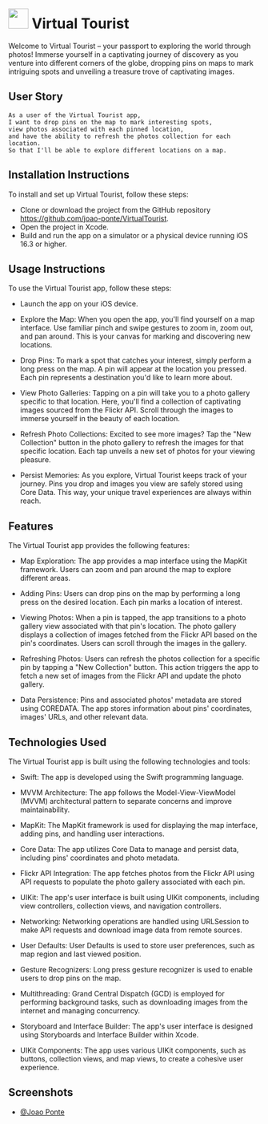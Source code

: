 
# <img src="https://cdn.jsdelivr.net/gh/devicons/devicon/icons/swift/swift-original.svg" height="40" width="40">  Virtual Tourist

Welcome to Virtual Tourist – your passport to exploring the world through photos! Immerse yourself in a captivating journey of discovery as you venture into different corners of the globe, dropping pins on maps to mark intriguing spots and unveiling a treasure trove of captivating images.




## User Story



```
As a user of the Virtual Tourist app, 
I want to drop pins on the map to mark interesting spots, 
view photos associated with each pinned location, 
and have the ability to refresh the photos collection for each location.
So that I'll be able to explore different locations on a map.
```


## Installation Instructions
To install and set up Virtual Tourist, follow these steps:
- Clone or download the project from the GitHub repository https://github.com/joao-ponte/VirtualTourist.
- Open the project in Xcode.
- Build and run the app on a simulator or a physical device running iOS 16.3 or higher.

## Usage Instructions
To use the Virtual Tourist app, follow these steps:
- Launch the app on your iOS device.

- Explore the Map: When you open the app, you'll find yourself on a map interface. Use familiar pinch and swipe gestures to zoom in, zoom out, and pan around. This is your canvas for marking and discovering new locations.

- Drop Pins: To mark a spot that catches your interest, simply perform a long press on the map. A pin will appear at the location you pressed. Each pin represents a destination you'd like to learn more about.

- View Photo Galleries: Tapping on a pin will take you to a photo gallery specific to that location. Here, you'll find a collection of captivating images sourced from the Flickr API. Scroll through the images to immerse yourself in the beauty of each location.

- Refresh Photo Collections: Excited to see more images? Tap the "New Collection" button in the photo gallery to refresh the images for that specific location. Each tap unveils a new set of photos for your viewing pleasure.

- Persist Memories: As you explore, Virtual Tourist keeps track of your journey. Pins you drop and images you view are safely stored using Core Data. This way, your unique travel experiences are always within reach.


## Features
The Virtual Tourist app provides the following features:
- Map Exploration: The app provides a map interface using the MapKit framework. Users can zoom and pan around the map to explore different areas.

- Adding Pins: Users can drop pins on the map by performing a long press on the desired location. Each pin marks a location of interest.

- Viewing Photos: When a pin is tapped, the app transitions to a photo gallery view associated with that pin's location. The photo gallery displays a collection of images fetched from the Flickr API based on the pin's coordinates. Users can scroll through the images in the gallery.

- Refreshing Photos: Users can refresh the photos collection for a specific pin by tapping a "New Collection" button. This action triggers the app to fetch a new set of images from the Flickr API and update the photo gallery.

- Data Persistence: Pins and associated photos' metadata are stored using COREDATA. The app stores information about pins' coordinates, images' URLs, and other relevant data.

## Technologies Used
The Virtual Tourist app is built using the following technologies and tools:
- Swift: The app is developed using the Swift programming language.

- MVVM Architecture: The app follows the Model-View-ViewModel (MVVM) architectural pattern to separate concerns and improve maintainability.

- MapKit: The MapKit framework is used for displaying the map interface, adding pins, and handling user interactions.

- Core Data: The app utilizes Core Data to manage and persist data, including pins' coordinates and photo metadata.

- Flickr API Integration: The app fetches photos from the Flickr API using API requests to populate the photo gallery associated with each pin.

- UIKit: The app's user interface is built using UIKit components, including view controllers, collection views, and navigation controllers.

- Networking: Networking operations are handled using URLSession to make API requests and download image data from remote sources.

- User Defaults: User Defaults is used to store user preferences, such as map region and last viewed position.

- Gesture Recognizers: Long press gesture recognizer is used to enable users to drop pins on the map.

- Multithreading: Grand Central Dispatch (GCD) is employed for performing background tasks, such as downloading images from the internet and managing concurrency.

- Storyboard and Interface Builder: The app's user interface is designed using Storyboards and Interface Builder within Xcode.

- UIKit Components: The app uses various UIKit components, such as buttons, collection views, and map views, to create a cohesive user experience.
## Screenshots

- [@Joao Ponte](https://www.linkedin.com/in/jponte/)

